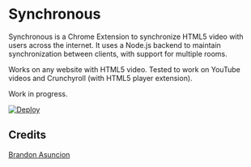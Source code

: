 # Synchronous

Synchronous is a Chrome Extension to synchronize HTML5 video with users across the internet. It uses a Node.js backend to maintain synchronization between clients, with support for multiple rooms.

Works on any website with HTML5 video. Tested to work on YouTube videos and Crunchyroll (with HTML5 player extension).

Work in progress.

[![Deploy](https://www.herokucdn.com/deploy/button.svg)](https://heroku.com/deploy)

## Credits
[Brandon Asuncion](mailto:me@brandonasuncion.tech)